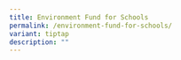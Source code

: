 ```yaml
---
title: Environment Fund for Schools
permalink: /environment-fund-for-schools/
variant: tiptap
description: ""
---
```

